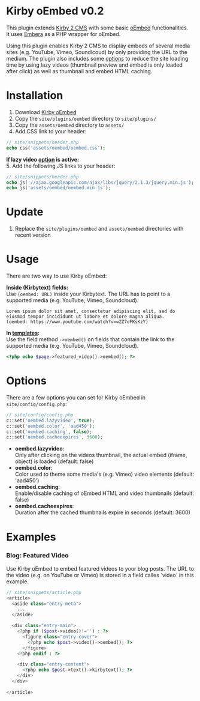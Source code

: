 Kirby oEmbed v0.2
============

This plugin extends [Kirby 2 CMS](http://getkirby.com) with some basic [oEmbed](http://oembed.com) functionalities.  
It uses [Embera](https://github.com/mpratt/Embera) as a PHP wrapper for oEmbed.

Using this plugin enables Kirby 2 CMS to display embeds of several media sites (e.g. YouTube, Vimeo, Soundlcoud) by only providing the URL to the medium. The plugin also includes some [options](#options) to reduce the site loading time by using lazy videos (thumbnail preview and embed is only loaded after click) as well as thumbnail and embed HTML caching.

# Installation
1. Download [Kirby oEmbed](https://github.com/distantnative/kirby-oembed/zipball/master/)
2. Copy the `site/plugins/oembed` directory to `site/plugins/`
3. Copy the `assets/oembed` directory to `assets/`
4. Add CSS link to your header:
```php
// site/snippets/header.php
echo css('assets/oembed/oembed.css');
```

**If lazy video [option](#options) is active:**  
5. Add the following JS links to your header:
```php
// site/snippets/header.php
echo js('//ajax.googleapis.com/ajax/libs/jquery/2.1.3/jquery.min.js'); // if jQuery isn't included already
echo js('assets/oembed/oembed.min.js');
```

# Update
1. Replace the `site/plugins/oembed` and  `assets/oembed` directories with recent version

# Usage
There are two way to use Kirby oEmbed:

**Inside (Kirbytext) fields:**  
Use `(oembed: URL)` inside your Kirbytext. The URL has to point to a supported media (e.g. YouTube, Vimeo, Soundcloud).
```
Lorem ipsum dolor sit amet, consectetur adipiscing elit, sed do eiusmod tempor incididunt ut labore et dolore magna aliqua.
(oembed: https://www.youtube.com/watch?v=wZZ7oFKsKzY)
```

**In [templates](http://getkirby.com/docs/templates):**  
Use the field method `->oembed()` on fields that contain the link to the supported media (e.g. YouTube, Vimeo, Soundcloud).
```php
<?php echo $page->featured_video()->oembed(); ?>
```

# Options <a id="options"></a>
There are a few options you can set for Kirby oEmbed in `site/config/config.php`:
```php
// site/config/config.php
c::set('oembed.lazyvideo', true);
c::set('oembed.color', 'aad450');
c::set('oembed.caching', false);
c::set('oembed.cacheexpires', 3600);
```
- **oembed.lazyvideo**:  
Only after clicking on the videos thumbnail, the actual embed (iframe, object) is loaded (default: false)
- **oembed.color**:  
Color used to theme some media's (e.g. Vimeo) video elements (default: 'aad450')
- **oembed.caching**:  
Enable/disable caching of oEmbed HTML and video thumbnails (default: false)
- **oembed.cacheexpires**:  
Duration after the cached thumbnails expire in seconds (default: 3600)

# Examples
### Blog: Featured Video
Use Kirby oEmbed to embed featured videos to your blog posts. The URL to the video (e.g. on YouTube or Vimeo) is stored in a field calles ´video´ in this example.
```php
// site/snippets/article.php
<article>
  <aside class="entry-meta">
    ...
  </aside>

  <div class="entry-main">
    <?php if ($post->video()!='') : ?>
      <figure class="entry-cover">
        <?php echo $post->video()->oembed(); ?>
      </figure>
    <?php endif : ?>

    <div class="entry-content">
      <?php echo $post->text()->kirbytext(); ?>
    </div>
  </div>
  
</article>
```

